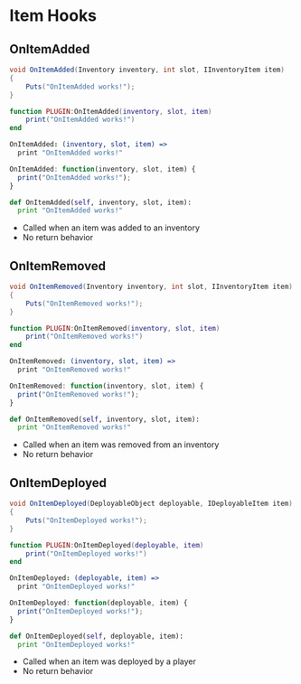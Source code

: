 # Item Hooks

## OnItemAdded

``` csharp
void OnItemAdded(Inventory inventory, int slot, IInventoryItem item)
{
    Puts("OnItemAdded works!");
}
```

``` lua
function PLUGIN:OnItemAdded(inventory, slot, item)
    print("OnItemAdded works!")
end
```

``` coffeescript
OnItemAdded: (inventory, slot, item) =>
  print "OnItemAdded works!"
```

``` javascript
OnItemAdded: function(inventory, slot, item) {
  print("OnItemAdded works!");
}
```

``` python
def OnItemAdded(self, inventory, slot, item):
  print "OnItemAdded works!"
```

 * Called when an item was added to an inventory
 * No return behavior

## OnItemRemoved

``` csharp
void OnItemRemoved(Inventory inventory, int slot, IInventoryItem item)
{
    Puts("OnItemRemoved works!");
}
```

``` lua
function PLUGIN:OnItemRemoved(inventory, slot, item)
    print("OnItemRemoved works!")
end
```

``` coffeescript
OnItemRemoved: (inventory, slot, item) =>
  print "OnItemRemoved works!"
```

``` javascript
OnItemRemoved: function(inventory, slot, item) {
  print("OnItemRemoved works!");
}
```

``` python
def OnItemRemoved(self, inventory, slot, item):
  print "OnItemRemoved works!"
```

 * Called when an item was removed from an inventory
 * No return behavior

## OnItemDeployed

``` csharp
void OnItemDeployed(DeployableObject deployable, IDeployableItem item)
{
    Puts("OnItemDeployed works!");
}
```

``` lua
function PLUGIN:OnItemDeployed(deployable, item)
    print("OnItemDeployed works!")
end
```

``` coffeescript
OnItemDeployed: (deployable, item) =>
  print "OnItemDeployed works!"
```

``` javascript
OnItemDeployed: function(deployable, item) {
  print("OnItemDeployed works!");
}
```

``` python
def OnItemDeployed(self, deployable, item):
  print "OnItemDeployed works!"
```

 * Called when an item was deployed by a player
 * No return behavior
